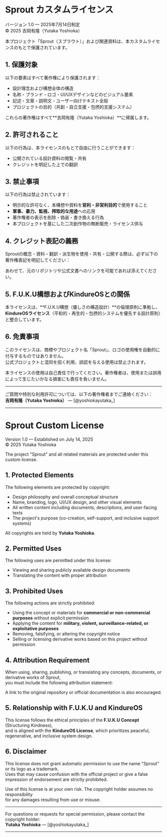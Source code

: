 # Sprout カスタムライセンス  
バージョン 1.0 — 2025年7月14日制定  
© 2025 吉岡有隆（Yutaka Yoshioka）

本プロジェクト「Sprout（スプラウト）」および関連資料は、本カスタムライセンスのもとで保護されています。

## 1. 保護対象

以下の要素はすべて著作権により保護されます：

- 設計理念および構想全体の構造  
- 名称・ブランド・ロゴ・UI/UXデザインなどのビジュアル要素  
- 記述・文章・説明文・ユーザー向けテキスト全般  
- プロジェクトの目的（共創・自立支援・包摂的支援システム）

これらの著作権はすべて**吉岡有隆（Yutaka Yoshioka）**に帰属します。

## 2. 許可されること

以下の行為は、本ライセンスのもとで自由に行うことができます：

- 公開されている設計資料の閲覧・共有  
- クレジットを明記した上での翻訳  

## 3. 禁止事項

以下の行為は禁止されています：

- 明示的な許可なく、本構想や資料を**営利・非営利目的**で使用すること  
- **軍事、暴力、監視、搾取的な用途**への応用  
- 著作権者の表示を削除・偽装・書き換える行為  
- 本プロジェクトを基にした二次創作物の無断販売・ライセンス供与

## 4. クレジット表記の義務

Sproutの概念・資料・翻訳・派生物を使用・共有・公開する際は、必ず以下の著作権表記を明記してください：

あわせて、元のリポジトリや公式文書へのリンクを可能であれば添えてください。

## 5. F.U.K.U構想およびKindureOSとの関係

本ライセンスは、**F.U.K.U構想（優しさの構造設計）**の倫理原則に準拠し、  
**KindureOSライセンス**（平和的・再生的・包摂的システムを優先する設計原則）と整合しています。

## 6. 免責事項

このライセンスは、商標やプロジェクト名「Sprout」、ロゴの使用権を自動的に付与するものではありません。  
公式プロジェクトと混同を招く利用、誤認を与える使用は禁止されます。

本ライセンスの使用は自己責任で行ってください。著作権者は、使用または誤用によって生じたいかなる損害にも責任を負いません。

---

ご質問や特別な利用許可については、以下の著作権者までご連絡ください：  
**吉岡有隆（Yutaka Yoshioka）** — [@yoshiokayutaka_]

---

# Sprout Custom License  
Version 1.0 — Established on July 14, 2025  
© 2025 Yutaka Yoshioka

The project "Sprout" and all related materials are protected under this custom license.

## 1. Protected Elements

The following elements are protected by copyright:

- Design philosophy and overall conceptual structure  
- Name, branding, logo, UI/UX design, and other visual elements  
- All written content including documents, descriptions, and user-facing texts  
- The project's purpose (co-creation, self-support, and inclusive support systems)

All copyrights are held by **Yutaka Yoshioka**.

## 2. Permitted Uses

The following uses are permitted under this license:

- Viewing and sharing publicly available design documents  
- Translating the content with proper attribution

## 3. Prohibited Uses

The following actions are strictly prohibited:

- Using the concept or materials for **commercial or non-commercial purposes** without explicit permission  
- Applying the content for **military, violent, surveillance-related, or exploitative purposes**  
- Removing, falsifying, or altering the copyright notice  
- Selling or licensing derivative works based on this project without permission

## 4. Attribution Requirement

When using, sharing, publishing, or translating any concepts, documents, or derivative works of Sprout,  
you must include the following attribution statement:


A link to the original repository or official documentation is also encouraged.

## 5. Relationship with F.U.K.U and KindureOS

This license follows the ethical principles of the **F.U.K.U Concept** (Structuring Kindness),  
and is aligned with the **KindureOS License**, which prioritizes peaceful, regenerative, and inclusive system design.

## 6. Disclaimer

This license does not grant automatic permission to use the name "Sprout" or its logo as a trademark.  
Uses that may cause confusion with the official project or give a false impression of endorsement are strictly prohibited.

Use of this license is at your own risk. The copyright holder assumes no responsibility  
for any damages resulting from use or misuse.

---

For questions or requests for special permission, please contact the copyright holder:  
**Yutaka Yoshioka** — [@yoshiokayutaka_]

---
